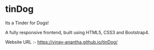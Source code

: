 # tinDog

Its a Tinder for Dogs!

A fully responsive frontend, built using HTML5, CSS3 and Bootstrap4.

Website URL :- https://vinay-anantha.github.io/tinDog/
